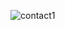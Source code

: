 ![contact1](https://user-images.githubusercontent.com/87561309/140618892-5dfca3c6-b1d5-4430-9446-823a77f0cc15.jpg)
